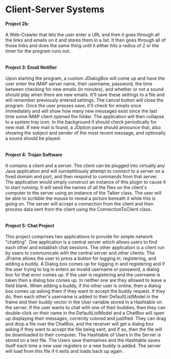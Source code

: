 # Client-Server Systems
<b>Project 2b:</b><br>
<br>
  A Web-Crawler that lets the user enter a URL and then it goes through all the links and emails on it and stores them in a list. It then goes through all of those links and does   the same thing until it either hits a radius of 2 or the timer for the program runs out.
<br>
<br>
<br>
<b>Project 3: Email Notifier</b><br>
<br>
   Upon starting the program, a custom JDialogBox will come up and have the user enter the IMAP server name,
   their username, password, the time between checking for new emails (in minutes), and whether or not a sound 
   should play when there are new emails. It'll save these settings to a file and will remember previously entered
   settings. The cancel button will close the program. Once the user presses save, it'll check for emails once immediately
   and will show how many new messages exist since the last time some IMAP client opened the folder. The application will 
   then collapse to a system tray icon. In the background it should check periodically for new mail. If new mail is found, 
   a JOption pane should announce that, also showing the subject and sender of the most recent message, and optionally a sound 
   should be played.
<br>
<br>
<br>
<b>Project 4: Trojan Software</b><br>
<br>
 It contains a client and a server. The client can be plugged into virtually any Java application and will surreptitiously attempt
 to connect to a server on a fixed domain and port, and then respond to commands from that server. The application would simply construct
 an instance of this plugin to cause it to start running. It will send the names of all the files on the client's computer to the server
 using an instance of the Talker class. The user will be able to scribble the mouse to reveal a picture beneath it while this is going on.
 The server will accept a connection from the client and then process data sent from the client using the ConnectionToClient class.
<br>
<br>
<br>
<b>Project 5: Chat Project</b><br>
<br>
 This project comprises two applications to provide for simple network "chatting". One application is a central server which allows users to 
 find each other and establish chat sessions. The other application is a client run by users to communicate with the central server and other clients.
 The JFrame allows the user to press a button for logging in, registering, and adding a buddy. A Dialog box comes up for logging in and registering
 and if the user trying to log in enters an invalid username or password, a dialog box for that error comes up. If the user is registering and the
 username is taken then a dialog box comes up. In neither one are they allowed to leave a field blank. When adding a buddy, if the other user is 
 online, then a dialog box comes up asking them if they want to accept the buddy request. If they do, then each other's username is added to their
 DefaultListModel in the frame and their buddy vector in the User variable stored in a Hashtable on the server. If the user wants to chat with one
 of their buddies, then they can double-click on their name in the DefaultListModel and a ChatBox will open up displaying their messages, correctly
 colored and justified. They can drag and drop a file over the ChatBox, and the receiver will get a dialog box asking if they want to accept the
 file being sent, and if so, then the file will be downloaded to their computer.
 The Hashtable of Users in the Server is stored on a text file. The Users save themselves and the Hashtable saves itself each time a new user 
 registers or a new buddy is added. The server will load from this file if it exits and loads back up again.
